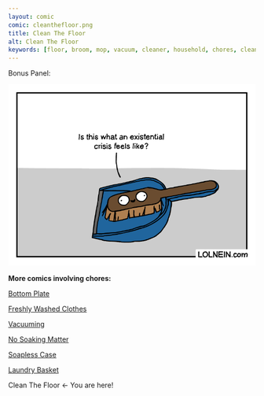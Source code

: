 ```yaml
---
layout: comic
comic: cleanthefloor.png
title: Clean The Floor
alt: Clean The Floor
keywords: [floor, broom, mop, vacuum, cleaner, household, chores, cleaning, hand, brush, dustpan, funny, comic, spring]
---
```


Bonus Panel:

![Clean The Floor Bonus Panel](/images/cleanthefloor_bonus.png)


__More comics involving chores:__

[Bottom Plate](https://lolnein.com/2017/07/14/bottomplate/)

[Freshly Washed Clothes](https://lolnein.com/2017/09/20/freshlywashedclothes/)

[Vacuuming](https://lolnein.com/2017/11/25/vacuuming/)

[No Soaking Matter](https://lolnein.com/2019/04/12/nosoakingmatter/)

[Soapless Case](https://lolnein.com/2019/04/16/soaplesscase/)

[Laundry Basket](https://lolnein.com/2019/04/26/laundrybasket/)

Clean The Floor <- You are here!